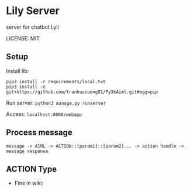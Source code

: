 # Lily Server

server for chatbot Lyli

LICENSE: MIT

## Setup

Install lib: 
``` 
pip3 install -r requirements/local.txt
pip3 install -e git+https://github.com/tranhuucuong91/Py3kAiml.git#egg=pip
```

Run server: `python3 manage.py runserver`

Access: `localhost:8000/webapp`

## Process message

`message -> AIML -> ACTION::[param1]::[param2]... -> action handle -> message response`


## ACTION Type

- Fine in wiki: 
